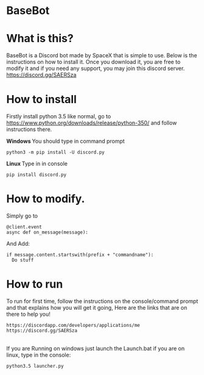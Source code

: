 # BaseBot

# What is this?
BaseBot is a Discord bot made by SpaceX that is simple to use. Below is the instructions on how to install it. Once you download it, you are free to modify it and if you need any support, you may join this discord server. https://discord.gg/SAERSza

# How to install

Firstly install python 3.5 like normal, go to https://www.python.org/downloads/release/python-350/ and follow instructions there.

<b> Windows </b>
You should type in command prompt
```
python3 -m pip install -U discord.py
```

<b> Linux </b>
Type in in console 
```
pip install discord.py
```
# How to modify.

Simply go to
```
@client.event
async def on_message(message):
```
And Add:
```
if message.content.startswith(prefix + "commandname"):
  Do stuff
```
# How to run
To run for first time, follow the instructions on the console/command prompt and that explains how you will get it going, Here are the links that are on there to help you! <br>
```
https://discordapp.com/developers/applications/me 
https://discord.gg/SAERSza
```
<br> If you are Running on windows just launch the Launch.bat if you are on linux, type in the console:
```
python3.5 launcher.py
```
